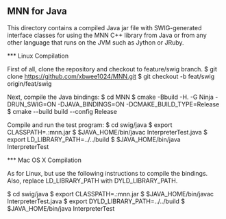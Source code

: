 MNN for Java
-------------------

This directory contains a compiled Java jar file with SWIG-generated
interface classes for using the MNN C++ library from Java or from any
other language that runs on the JVM such as Jython or JRuby.

*** Linux Compilation

  First of all, clone the repository and checkout to feature/swig branch.
$ git clone https://github.com/xbwee1024/MNN.git
$ git checkout -b feat/swig origin/feat/swig

  Next, compile the Java bindings:
$ cd MNN
$ cmake -Bbuild -H. -G Ninja -DRUN_SWIG=ON -DJAVA_BINDINGS=ON -DCMAKE_BUILD_TYPE=Release
$ cmake --build build --config Release

  Compile and run the test program:
$ cd swig/java
$ export CLASSPATH=.:mnn.jar
$ $JAVA_HOME/bin/javac InterpreterTest.java
$ export LD_LIBRARY_PATH=../../build
$ $JAVA_HOME/bin/java InterpreterTest

*** Mac OS X Compilation

As for Linux, but use the following instructions to compile the bindings. Also, replace LD_LIBRARY_PATH with DYLD_LIBRARY_PATH.

$ cd swig/java
$ export CLASSPATH=.:mnn.jar
$ $JAVA_HOME/bin/javac InterpreterTest.java
$ export DYLD_LIBRARY_PATH=../../build
$ $JAVA_HOME/bin/java InterpreterTest
